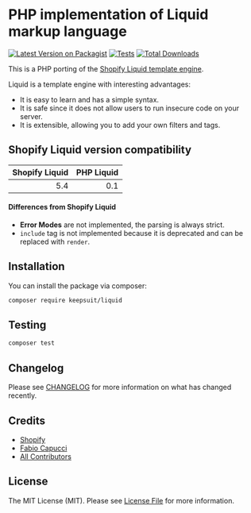 # PHP implementation of Liquid markup language

[![Latest Version on Packagist](https://img.shields.io/packagist/v/keepsuit/liquid.svg?style=flat-square)](https://packagist.org/packages/keepsuit/liquid)
[![Tests](https://img.shields.io/github/actions/workflow/status/keepsuit/liquid/run-tests.yml?branch=main&label=tests&style=flat-square)](https://github.com/keepsuit/liquid/actions/workflows/run-tests.yml)
[![Total Downloads](https://img.shields.io/packagist/dt/keepsuit/liquid.svg?style=flat-square)](https://packagist.org/packages/keepsuit/liquid)

This is a PHP porting of the [Shopify Liquid template engine](https://github.com/Shopify/liquid).

Liquid is a template engine with interesting advantages:

- It is easy to learn and has a simple syntax.
- It is safe since it does not allow users to run insecure code on your server.
- It is extensible, allowing you to add your own filters and tags.

## Shopify Liquid version compatibility

| Shopify Liquid | PHP Liquid |
|---------------:|-----------:|
|            5.4 |        0.1 |

#### Differences from Shopify Liquid

- **Error Modes** are not implemented, the parsing is always strict.
- `include` tag is not implemented because it is deprecated and can be replaced with `render`.

## Installation

You can install the package via composer:

```bash
composer require keepsuit/liquid
```

## Testing

```bash
composer test
```

## Changelog

Please see [CHANGELOG](CHANGELOG.md) for more information on what has changed recently.

## Credits

- [Shopify](https://github.com/Shopify/liquid)
- [Fabio Capucci](https://github.com/cappuc)
- [All Contributors](../../contributors)

## License

The MIT License (MIT). Please see [License File](LICENSE.md) for more information.
